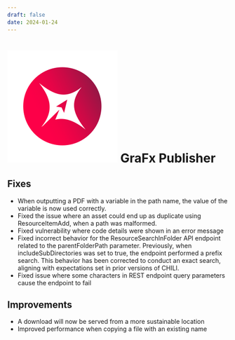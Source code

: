 ```yaml
---
draft: false
date: 2024-01-24
---
```


# ![rn_icon](icon-GraFx-Publisher.svg) GraFx Publisher

<!-- more -->

## Fixes

- When outputting a PDF with a variable in the path name, the value of the variable is now used correctly.
- Fixed the issue where an asset could end up as duplicate using ResourceItemAdd, when a path was malformed.
- Fixed vulnerability where code details were shown in an error message
- Fixed incorrect behavior for the ResourceSearchInFolder API endpoint related to the parentFolderPath parameter. Previously, when includeSubDirectories was set to true, the endpoint performed a prefix search. This behavior has been corrected to conduct an exact search, aligning with expectations set in prior versions of CHILI.
- Fixed issue where some characters in REST endpoint query parameters cause the endpoint to fail

## Improvements

- A download will now be served from a more sustainable location
- Improved performance when copying a file with an existing name
